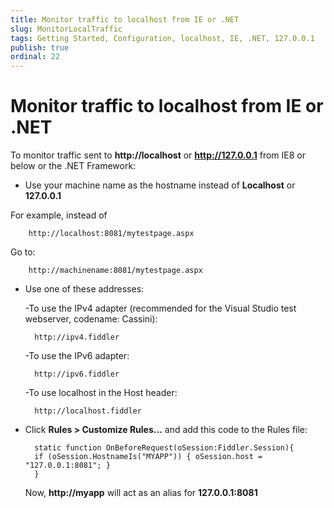 ```yaml
---
title: Monitor traffic to localhost from IE or .NET
slug: MonitorLocalTraffic
tags: Getting Started, Configuration, localhost, IE, .NET, 127.0.0.1
publish: true
ordinal: 22
---
```


Monitor traffic to localhost from IE or .NET
============================================

To monitor traffic sent to **http://localhost** or **http://127.0.0.1** from IE8 or below or the .NET Framework:

+ Use your machine name as the hostname instead of **Localhost** or **127.0.0.1**

 For example, instead of 
	
		http://localhost:8081/mytestpage.aspx
 
 Go to: 
 
		http://machinename:8081/mytestpage.aspx

+ Use one of these addresses:

  -To use the IPv4 adapter (recommended for the Visual Studio test webserver, codename: Cassini): 

		http://ipv4.fiddler

  -To use the IPv6 adapter:

		http://ipv6.fiddler

  -To use localhost in the Host header:

		http://localhost.fiddler

+ Click **Rules > Customize Rules...** and add this code to the Rules file:

		static function OnBeforeRequest(oSession:Fiddler.Session){
		if (oSession.HostnameIs("MYAPP")) { oSession.host = "127.0.0.1:8081"; }
		}

  Now, **http://myapp** will act as an alias for **127.0.0.1:8081**

